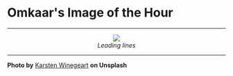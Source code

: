 # Omkaar's Image of the Hour

---

<div align="center">

<a href="https://unsplash.com/photos/a-man-stands-in-a-blue-lit-room-ofdzDVV5l7I">
  <img src="https://images.unsplash.com/photo-1746469512474-97244014da53?crop=entropy&cs=tinysrgb&fit=max&fm=jpg&ixid=M3w3NjA2Nzh8MHwxfHJhbmRvbXx8fHx8fHx8fDE3NDk1MzUyMDB8&ixlib=rb-4.1.0&q=80&w=1080" style="max-width:100%; height:auto;">
</a>

<br>
<i>Leading lines</i>

</div>

---

**Photo by** [Karsten Winegeart](https://unsplash.com/@karsten116) **on Unsplash**
